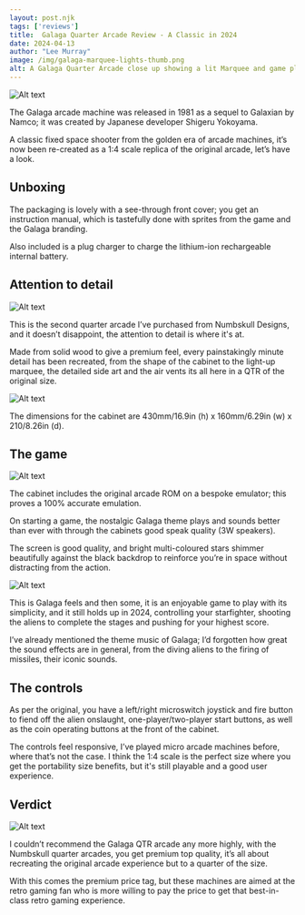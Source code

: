 ```yaml
---
layout: post.njk 
tags: ['reviews']
title:  Galaga Quarter Arcade Review - A Classic in 2024
date: 2024-04-13
author: "Lee Murray"
image: /img/galaga-marquee-lights-thumb.png
alt: A Galaga Quarter Arcade close up showing a lit Marquee and game playing.
---
```


![Alt text](/img/galaga-marquee-lights.png "A Galaga Quarter Arcade close up showing a lit Marquee and game playing.")

The Galaga arcade machine was released in 1981 as a sequel to Galaxian by Namco; it was created by Japanese developer Shigeru Yokoyama.

A classic fixed space shooter from the golden era of arcade machines, it’s now been re-created as a 1:4 scale replica of the original arcade, let’s have a look.

## Unboxing

The packaging is lovely with a see-through front cover; you get an instruction manual, which is tastefully done with sprites from the game and the Galaga branding.

Also included is a plug charger to charge the lithium-ion rechargeable internal battery.

## Attention to detail

![Alt text](/img/galaga-side-view.png "A Galaga Quarter Arcade angled view showing the orginal cabinet art and lit marquee.")

This is the second quarter arcade I’ve purchased from Numbskull Designs, and it doesn’t disappoint, the attention to detail is where it's at.

Made from solid wood to give a premium feel, every painstakingly minute detail has been recreated, from the shape of the cabinet to the light-up marquee, the detailed side art and the air vents its all here in a QTR of the original size.

![Alt text](/img/galaga-back-view.png "A Galaga Quarter Arcade back view showing the orginal cabinet structure.")

The dimensions for the cabinet are 430mm/16.9in (h) x 160mm/6.29in (w) x 210/8.26in (d).

## The game

![Alt text](/img/galaga-front-gameplay.png "A Galaga Quarter Arcade front view showing the orginal Galaga ROM playing.")

The cabinet includes the original arcade ROM on a bespoke emulator; this proves a 100% accurate emulation.

On starting a game, the nostalgic Galaga theme plays and sounds better than ever with through the cabinets good speak quality (3W speakers).

The screen is good quality, and bright multi-coloured stars shimmer beautifully against the black backdrop to reinforce you’re in space without distracting from the action.

![Alt text](/img/galaga-front-artwork.png "A Galaga Quarter Arcade front bottom view.")

This is Galaga feels and then some, it is an enjoyable game to play with its simplicity, and it still holds up in 2024, controlling your starfighter, shooting the aliens to complete the stages and pushing for your highest score.

I’ve already mentioned the theme music of Galaga; I’d forgotten how great the sound effects are in general, from the diving aliens to the firing of missiles, their iconic sounds.

## The controls

As per the original, you have a left/right microswitch joystick and fire button to fiend off the alien onslaught, one-player/two-player start buttons, as well as the coin operating buttons at the front of the cabinet.

The controls feel responsive, I’ve played micro arcade machines before, where that’s not the case. I think the 1:4 scale is the perfect size where you get the portability size benefits, but it's still playable and a good user experience.

## Verdict

![Alt text](/img/galaga-front-view-off.png "A Galaga Quarter Arcade front view showing the orginal Galaga ROM playing from a distance.")

I couldn’t recommend the Galaga QTR arcade any more highly, with the Numbskull quarter arcades, you get premium top quality, it’s all about recreating the original arcade experience but to a quarter of the size.

With this comes the premium price tag, but these machines are aimed at the retro gaming fan who is more willing to pay the price to get that best-in-class retro gaming experience.







